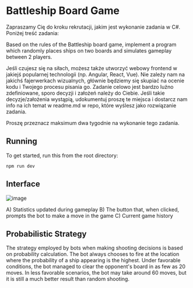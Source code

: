 # Battleship Board Game

Zapraszamy Cię do kroku rekrutacji, jakim jest wykonanie zadania w C#. Poniżej treść zadania:

Based on the rules of the Battleship board game, implement a program which randomly places ships on two boards and simulates gameplay between 2 players.

Jeśli czujesz się na siłach, możesz także utworzyć webowy frontend w jakiejś popularnej technologii (np. Angular, React, Vue). Nie zależy nam na jakichś fajerwerkach wizualnych, głównie będziemy się skupiać na ocenie kodu i Twojego procesu pisania go. Zadanie celowo jest bardzo luźno zdefiniowane, sporo decyzji i założeń należy do Ciebie. Jeśli takie decyzje/założenia wystąpią, udokumentuj proszę te miejsca i dostarcz nam info na ich temat w readme.md w repo, które wyślesz jako rozwiązanie zadania.

Proszę przeznacz maksimum dwa tygodnie na wykonanie tego zadania.

## Running

To get started, run this from the root directory:

```
npm run dev
```

## Interface
![image](https://github.com/kwiatu-dev/battleship/assets/47112432/5284dc15-4f36-4fea-922b-c7387dcb16b9)

A) Statistics updated during gameplay
B) The button that, when clicked, prompts the bot to make a move in the game
C) Current game history

## Probabilistic Strategy
The strategy employed by bots when making shooting decisions is based on probability calculation. The bot always chooses to fire at the location where the probability of a ship appearing is the highest. Under favorable conditions, the bot managed to clear the opponent's board in as few as 20 moves. In less favorable scenarios, the bot may take around 60 moves, but it is still a much better result than random shooting.

